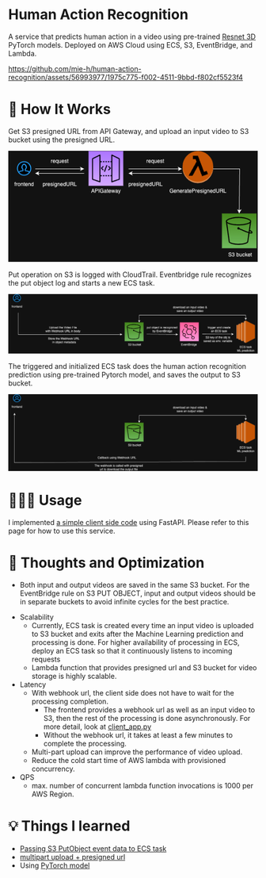 # Human Action Recognition

A service that predicts human action in a video using pre-trained [Resnet 3D](https://github.com/kenshohara/3D-ResNets-PyTorch/blob/master/models/resnet.py) PyTorch models. Deployed on AWS Cloud using ECS, S3, EventBridge, and Lambda. 



https://github.com/mie-h/human-action-recognition/assets/56993977/1975c775-f002-4511-9bbd-f802cf5523f4



<!-- Example output 1: 

basketball

video here
need to reduce the video size

Example output 2: archery

video here
need to reduce the video size -->


# 🌟 How It Works

Get S3 presigned URL from API Gateway, and upload an input video to S3 bucket using the presigned URL.

![](images/HAR_phase1.drawio.png)


Put operation on S3 is logged with CloudTrail. Eventbridge rule recognizes the put object log and starts a new ECS task.

![](images/HAR_phase2.drawio.png)

The triggered and initialized ECS task does the human action recognition prediction using pre-trained Pytorch model, and saves the output to S3 bucket. 

![](images/HAR_phase3.drawio.png)


# 🏃🏻‍♀️ Usage

I implemented [a simple client side code](https://github.com/mie-h/human-action-recognition/blob/main/client/client_app.py) using FastAPI. Please refer to this page for how to use this service. 


# 💭 Thoughts and Optimization

<!-- free campus. be as creative as you want :D -->

* Both input and output videos are saved in the same S3 bucket. For the EventBridge rule on S3 PUT OBJECT, input and output videos should be in separate buckets to avoid infinite cycles for the best practice.
<!-- * thoughts on Volume/Scale/QPS/latency -->

* Scalability
    * Currently, ECS task is created every time an input video is uploaded to S3 bucket and exits after the Machine Learning prediction and processing is done. For higher availability of processing in ECS, deploy an ECS task so that it continuously listens to incoming requests 
    * Lambda function that provides presigned url and S3 bucket for video storage is highly scalable.
* Latency
    <!-- * time it takes to process a video of size ... is ... -->
    * With webhook url, the client side does not have to wait for the processing completion.
       * The frontend provides a webhook url as well as an input video to S3, then the rest of the processing is done asynchronously. For more detail, look at [client_app.py](https://github.com/mie-h/human-action-recognition/blob/main/client/client_app.py)
       * Without the webhook url, it takes at least a few minutes to complete the processing.   
    * Multi-part upload can improve the performance of video upload.
    * Reduce the cold start time of AWS lambda with provisioned concurrency.
* QPS
    * max. number of concurrent lambda function invocations is 1000 per AWS Region. 
    

# 💡 Things I learned
* [Passing S3 PutObject event data to ECS task](https://github.com/mie-h/passing-event-data-ecs-task/tree/main)
* [multipart upload + presigned url](https://github.com/mie-h/multipart-upload-presignedurl)
* Using [PyTorch model](https://pytorch.org/vision/stable/models.html)
<!-- write about with and without multipart upload -->

